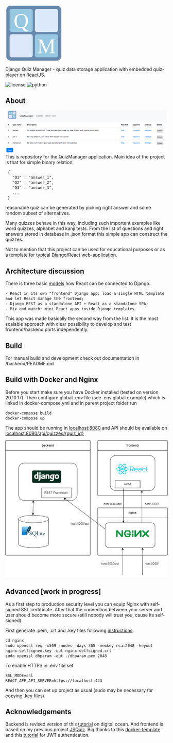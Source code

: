 <img src="frontend/react_frontend/src/images/logo.png" width=175>

Django Quiz Manager - quiz data storage application with embedded quiz-player on ReactJS. 

![license](https://img.shields.io/github/license/mihael-tunik/DjangoQuizManager)
![python](https://img.shields.io/badge/python-3.8.10-green)
## About
![image](screenshots/storage_app.png)
This is repository for the QuizManager application.
Main idea of the project is that for simple binary relation:
```
 { 
   "Q1" : "answer_1",
   "Q2" : "answer_2",
   "Q3" : "answer_3", 
   ...
 } 
```
reasonable quiz can be generated by picking right answer and some random subset of alternatives.

Many quizzes behave in this way, including such important examples like word quizzes, alphabet and kanji tests. From the list of questions and right answers stored in database in .json format this simple app can construct the quizzes.

Not to mention that this project can be used for educational purposes or as a template for typical Django/React web-application.

## Architecture discussion
There is three basic [models](https://www.valentinog.com/blog/drf/) how React can be connected to Django.
```
- React in its own "frontend" Django app: load a single HTML template and let React manage the frontend;
- Django REST as a standalone API + React as a standalone SPA;
- Mix and match: mini React apps inside Django templates.
```
This app was made basically the second way from the list.
It is the most scalable approach with clear possibility to develop and test frontend/backend parts independently.

## Build
For manual build and development check out documentation in /backend/README.md

## Build with Docker and Nginx
Before you start make sure you have Docker installed (tested on version 20.10.17).
Then configure global .env file (see .env.global.example) which is linked in docker-compose.yml and in parent project folder run
```
docker-compose build
docker-compose up
```
The app should be running in [localhost:8080](http://localhost:8080)
and API should be available on [localhost:8080/api/quizzes/{quiz_id}](http://localhost:8080/api/quizzes)

![image](scheme.png)

## Advanced [work in progress]
As a first step to production security level you can equip Nginx with self-signed SSL certificate.
After that the connection between your server and user should become more secure (still nobody will trust you, cause its self-signed).

First generate .pem, .crt and .key files following
[instructions](https://www.digitalocean.com/community/tutorials/how-to-create-a-self-signed-ssl-certificate-for-nginx-on-centos-7).
```
cd nginx
sudo openssl req -x509 -nodes -days 365 -newkey rsa:2048 -keyout nginx-selfsigned.key -out nginx-selfsigned.crt
sudo openssl dhparam -out ./dhparam.pem 2048
```
To enable HTTPS in .env file set
```
SSL_MODE=ssl 
REACT_APP_API_SERVER=https://localhost:443
```
And then you can set up project as usual (sudo may be necessary for copying .key files).

## Acknowledgements
Backend is revised version of this [tutorial](https://github.com/techiediaries/django-react)
on digital ocean. And frontend is based on my previous project [JSQuiz](https://github.com/mihael-tunik/JSQuiz).
Big thanks to this [docker-template](https://github.com/Ceci-Aguilera/django-react-nginx-mysql-docker) and
this [tutorial](https://github.com/seankwarren/Django-React-jwt-authentication) for JWT authentication.
